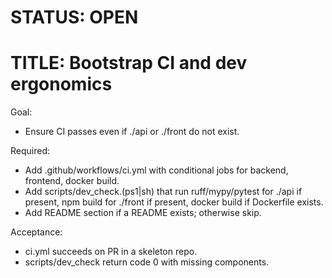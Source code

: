 # STATUS: OPEN
# TITLE: Bootstrap CI and dev ergonomics

Goal:
- Ensure CI passes even if ./api or ./front do not exist.

Required:
- Add .github/workflows/ci.yml with conditional jobs for backend, frontend, docker build.
- Add scripts/dev_check.(ps1|sh) that run ruff/mypy/pytest for ./api if present, npm build for ./front if present, docker build if Dockerfile exists.
- Add README section if a README exists; otherwise skip.

Acceptance:
- ci.yml succeeds on PR in a skeleton repo.
- scripts/dev_check return code 0 with missing components.
